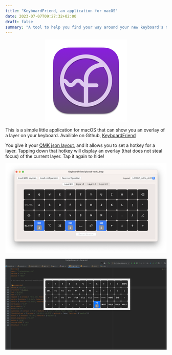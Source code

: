 ```yaml
---
title: "KeyboardFriend, an application for macOS"
date: 2023-07-07T09:27:32+02:00
draft: false
summary: "A tool to help you find your way around your new keyboard's many layers"
---
```


<p align="center">
  <img width=256 src="icon.png" style="border: none;">
</p>

This is a simple little application for macOS that can show you an overlay of a layer on your keyboard.
Availible on Github, [KeyboardFriend](https://github.com/fredlb/KeyboardFriend)

You give it your [QMK json layout](https://config.qmk.fm/#/planck/rev6_drop/LAYOUT_ortho_4x12), and it allows you to set a hotkey for a layer. Tapping down that hotkey will display an overlay (that does not steal focus) of the current layer. Tap it again to hide!

<p align="center">
  <img src="settings.png" style="border: none;">
</p>

<p align="center">
  <img src="overlay.png">
</p>
